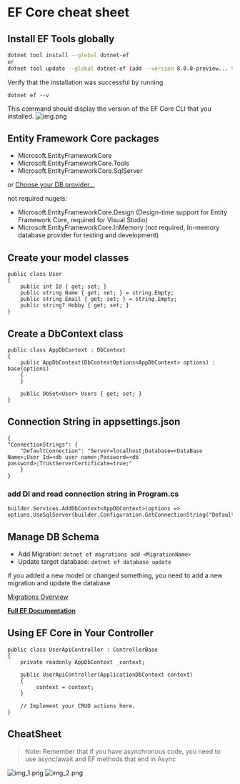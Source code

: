 # EF Core cheat sheet

## Install EF Tools globally
```sh
dotnet tool install --global dotnet-ef
or
dotnet tool update --global dotnet-ef (add --version 8.0.0-preview... to install a prerelease)
```
Verify that the installation was successful by running

```dotnet ef --v```

This command should display the version of the EF Core CLI that you installed.
![img.png](img/img.png)

## Entity Framework Core packages

- Microsoft.EntityFrameworkCore
- Microsoft.EntityFrameworkCore.Tools
- Microsoft.EntityFrameworkCore.SqlServer

or [Choose your DB provider...](https://docs.microsoft.com/en-us/ef/core/providers/)

not required nugets:
- Microsoft.EntityFrameworkCore.Design (Design-time support for Entity Framework Core, required for Visual Studio)
- Microsoft.EntityFrameworkCore.InMemory (not required, In-memory database provider for testing and development)

## Create your model classes
```
public class User
{
    public int Id { get; set; }
    public string Name { get; set; } = string.Empty;
    public string Email { get; set; } = string.Empty;
    public string? Hobby { get; set; }
}
```

## Create a DbContext class
```
public class AppDbContext : DbContext
{
    public AppDbContext(DbContextOptions<AppDbContext> options) : base(options)
    {
    }

    public DbSet<User> Users { get; set; }
}
```

## Connection String in appsettings.json
```
{
"ConnectionStrings": {
    "DefaultConnection": "Server=localhost;Database=<DataBase Name>;User Id=<db user name>;Password=<db password>;TrustServerCertificate=true;"
    }
}
```

### add DI and read connection string in Program.cs
```
builder.Services.AddDbContext<AppDbContext>(options => options.UseSqlServer(builder.Configuration.GetConnectionString("DefaultConnection")));
```

## Manage DB Schema

- Add Migration: ```dotnet ef migrations add <MigrationName>```
- Update target database: ```dotnet ef database update```

if you added a new model or changed something, you need to add a new migration and update the database

[Migrations Overview](https://learn.microsoft.com/en-us/ef/core/managing-schemas/migrations/?tabs=dotnet-core-cli)

**[Full EF Documentation](https://learn.microsoft.com/en-us/ef/core/)**

## Using EF Core in Your Controller

```
public class UserApiController : ControllerBase
{
    private readonly AppDbContext _context;

    public UserApiController(ApplicationDbContext context)
    {
        _context = context;
    }

    // Implement your CRUD actions here.
}
```

## CheatSheet 
> Note: Remember that if you have asynchronous code, you need to use async/await and EF methods that end in Async

![img_1.png](img/img_1.png)
![img_2.png](img/img_2.png)
